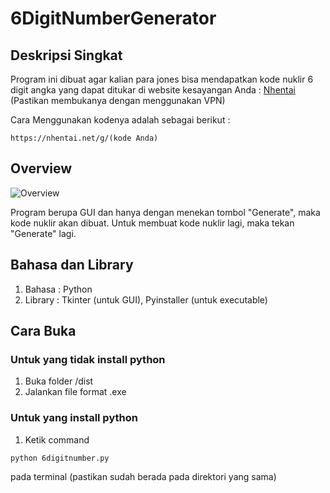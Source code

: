 # 6DigitNumberGenerator
## Deskripsi Singkat
Program ini dibuat agar kalian para jones bisa mendapatkan kode nuklir 6 digit angka yang dapat ditukar di website kesayangan Anda : [Nhentai](https://www.nhentai.net) (Pastikan membukanya dengan menggunakan VPN)

Cara Menggunakan kodenya adalah sebagai berikut :

`https://nhentai.net/g/(kode Anda)`


## Overview
![Overview](https://drive.google.com/uc?id=19CAktxWzh6b3MNetGBfcGPl3ZunA-kKe)

Program berupa GUI dan hanya dengan menekan tombol "Generate", maka kode nuklir akan dibuat. Untuk membuat kode nuklir lagi, maka tekan "Generate" lagi.


## Bahasa dan Library
1. Bahasa   : Python
2. Library  : Tkinter (untuk GUI), Pyinstaller (untuk executable)


## Cara Buka
### Untuk yang tidak install python
1. Buka folder /dist
2. Jalankan file format .exe

### Untuk yang install python
1. Ketik command

``` python 6digitnumber.py ```

pada terminal (pastikan sudah berada pada direktori yang sama)
